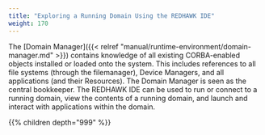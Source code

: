 ```yaml
---
title: "Exploring a Running Domain Using the REDHAWK IDE"
weight: 170
---
```


The [Domain Manager]({{< relref "manual/runtime-environment/domain-manager.md" >}}) contains knowledge of all existing CORBA-enabled objects installed or loaded onto the system. This includes references to all file systems (through the filemanager), Device Managers, and all applications (and their Resources). The Domain Manager is seen as the central bookkeeper. The REDHAWK IDE can be used to run or connect to a running domain, view the contents of a running domain, and launch and interact with applications within the domain.

{{% children depth="999" %}}
